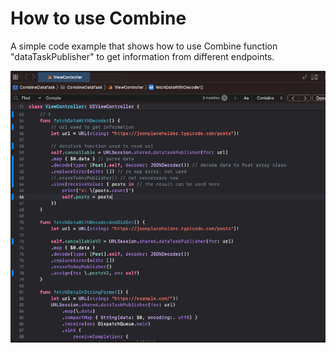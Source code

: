 # How to use Combine
A simple code example that shows how to use Combine function "dataTaskPublisher" to get information from different endpoints.

![Alt text](_extras/combineDataTask1.png?raw=true "Title")
